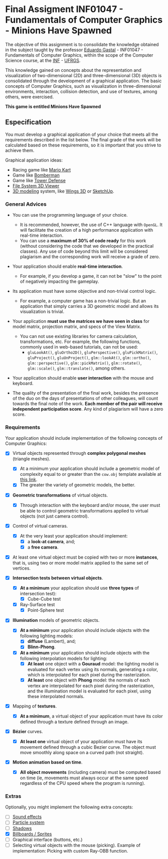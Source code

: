 # Final Assigment INF01047 - Fundamentals of Computer Graphics - Minions Have Spawned

The objective of this assignment is to consolidate the knowledge obtained in the subject taught by the professor [Eduardo Gastal](https://inf.ufrgs.br/~eslgastal) - INF01047 - Fundamentals of Computer Graphics, within the scope of the Computer Science course, at the [INF](https://inf.ufrgs.br) - [UFRGS](https://ufrgs.br).

This knowledge gained on concepts about the representation and visualization of two-dimensional (2D) and three-dimensional (3D) objects is consolidated through the development of a graphical application. The basic concepts of Computer Graphics, such as visualization in three-dimensional environments, interaction, collision detection, and use of textures, among others, were exercised.

**This game is entitled Minions Have Spawned**

## Especification
You must develop a graphical application of your choice that meets all the requirements described in the list below. The final grade of the work will be calculated based on these requirements, so it is important that you strive to achieve them.

Graphical application ideas:

- Racing game like [Mario Kart](https://youtu.be/ASWgJvuQhTA?t=894)
- Game like [Bomberman](http://www.youtube.com/watch?v=5Xe0aPNz39Q)
- Game like [Tower Defense](https://youtu.be/hQLsVTXb5RA?t=238)
- [File System 3D Viewer](https://youtu.be/MmOoIizm9kU?t=3)
- [3D modeling](https://youtu.be/AnfVrP6L89M?t=112) system, like [Wings 3D](https://en.wikipedia.org/wiki/Wings_3D) or [SketchUp](https://en.wikipedia.org/wiki/SketchUp).

### General Advices
- You can use the programming language of your choice.
    - It is recommended, however, the use of C++ language with `OpenGL`. It will facilitate the creation of a high performance application with real-time interaction.
    - You can use a **maximum of 30% of code ready** for this work (without considering the code that we developed in the practical classes). Any use of code beyond this limit will be considered plagiarism and the corresponding work will receive a grade of zero.

- Your application should enable **real-time interaction**.
    - For example, if you develop a game, it can not be "slow" to the point of negatively impacting the gameplay.

- Its application must have some objective and non-trivial control logic.
    - For example, a computer game has a non-trivial logic. But an application that simply carries a 3D geometric model and allows its visualization is trivial.

- Your application **must use the matrices we have seen in class** for model matrix, projection matrix, and specs of the View Matrix.
    - You can not use existing libraries for camera calculation, transformations, etc. For example, the following functions, commonly used in web-based tutorials, can not be used:
        - `gluLookAt()`, `gluOrtho2D()`, `gluPerspective()`, `gluPickMatrix()`, `gluProject()`, `gluUnProject()`, `glm::lookAt()`, `glm::ortho()`, `glm::perspective()`, `glm::pickMatrix()`, `glm::rotate()`, `glm::scale()`, `glm::translate()`, among others.

- Your application should enable **user interaction** with the mouse and keyboard.

- The quality of the presentation of the final work, besides the presence of the duo on the days of presentations of other colleagues, will count towards the final note of the work. **Each member of the pair will receive independent participation score**. Any kind of plagiarism will have a zero score.

### Requirements
Your application should include implementation of the following concepts of Computer Graphics:

- [x] Virtual objects represented through **complex polygonal meshes** (triangle meshes).
    - [x] At a minimum your application should include a geometric model of complexity equal to or greater than the `cow.obj` template available at [this link](https://moodle.inf.ufrgs.br/mod/resource/view.php?id=81157).
    - [x] The greater the variety of geometric models, the better.

- [x] **Geometric transformations** of virtual objects.
    - [x] Through interaction with the keyboard and/or mouse, the user must be able to control geometric transformations applied to virtual objects (not just camera control).

- [x] Control of virtual cameras.
    - [x] At the very least your application should implement:
        - [x] a **look-at camera**, and;
        - [x] a **free camera**.

- [x] At least one virtual object must be copied with two or more **instances**, that is, using two or more model matrix applied to the same set of vertices.

- [x] **Intersection tests between virtual objects**.
    - [x] **At a minimum** your application should use **three types** of intersection test):
        - [x] Cube-Cube test
	- [x] Ray-Surface test
        - [x] Point-Sphere test

- [x] **Illumination** models of geometric objects.
    - [x] **At a minimum** your application should include objects with the following lighting models:
        - [x] **diffuse** (Lambert), and;
        - [x] **Blinn-Phong**.
    - [x] **At a minimum** your application should include objects with the following interpolation models for lighting:
        - [x] **At least** one object with a **Gouraud** model: the lighting model is evaluated for each vertex using its normals, generating a color, which is interpolated for each pixel during the rasterization.
        - [x] **At least** one object with **Phong** model: the normals of each vertex are interpolated for each pixel during the rasterization, and the illumination model is evaluated for each pixel, using these interpolated normals.

- [x] Mapping of **textures**.
    - [x] **At a minimum**, a virtual object of your application must have its color defined through a texture defined through an image.

- [x] **Bézier** curves.
    - [x] **At least one** virtual object of your application must have its movement defined through a cubic Bezier curve. The object must move smoothly along space on a curved path (not straight).

- [x] **Motion animation based on time**.
    - [x] **All object movements** (including camera) must be computed based on time (ie, movements must always occur at the same speed regardless of the CPU speed where the program is running).


### Extras

Optionally, you might implement the following extra concepts:
- [ ] [Sound effects](http://www.ambiera.com/irrklang/)
- [ ] [Particle system](http://www.opengl-tutorial.org/intermediate-tutorials/billboards-particles/particles-instancing/)
- [ ] [Shadows](http://www.opengl-tutorial.org/intermediate-tutorials/billboards-particles/particles-instancing/)
- [x] [Billboards / Sprites](http://www.opengl-tutorial.org/intermediate-tutorials/billboards-particles/billboards/)
- [ ] Graphical interface (buttons, etc.)
- [ ] Selecting virtual objects with the mouse (picking). Example of implementation: Picking with custom Ray-OBB function.
